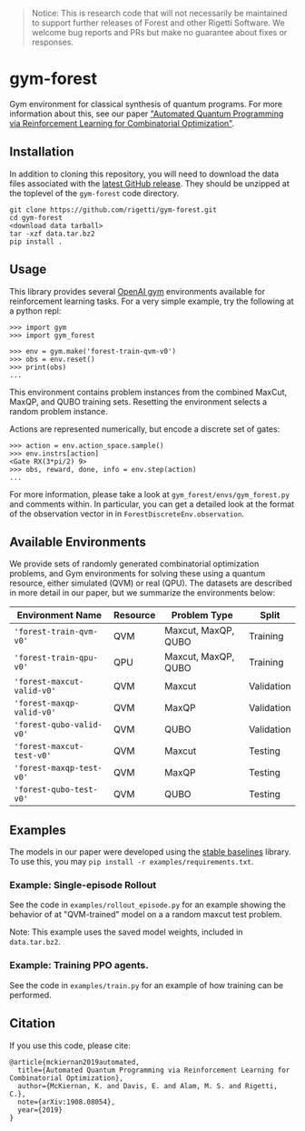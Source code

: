 >Notice: This is research code that will not necessarily be maintained to
>support further releases of Forest and other Rigetti Software. We welcome bug
>reports and PRs but make no guarantee about fixes or responses.

# gym-forest

Gym environment for classical synthesis of quantum programs. For more
information about this, see our paper ["Automated Quantum Programming via
Reinforcement Learning for Combinatorial
Optimization"](https://arxiv.org/abs/1908.08054).


## Installation

In addition to cloning this repository, you will need to download the data files
associated with the [latest GitHub
release](https://github.com/rigetti/gym-forest/releases). They should be
unzipped at the toplevel of the `gym-forest` code directory.

```
git clone https://github.com/rigetti/gym-forest.git
cd gym-forest
<download data tarball>
tar -xzf data.tar.bz2
pip install .
```

## Usage

This library provides several [OpenAI gym](https://gym.openai.com/) environments
available for reinforcement learning tasks. For a very simple example, try the
following at a python repl:

```
>>> import gym
>>> import gym_forest

>>> env = gym.make('forest-train-qvm-v0')
>>> obs = env.reset()
>>> print(obs)
...
```

This environment contains problem instances from the combined MaxCut, MaxQP, and
QUBO training sets. Resetting the environment selects a random problem instance.

Actions are represented numerically, but encode a discrete set of gates:
```
>>> action = env.action_space.sample()
>>> env.instrs[action]
<Gate RX(3*pi/2) 9>
>>> obs, reward, done, info = env.step(action)
...
```

For more information, please take a look at `gym_forest/envs/gym_forest.py` and
comments within. In particular, you can get a detailed look at the format of the
observation vector in in `ForestDiscreteEnv.observation`.

## Available Environments

We provide sets of randomly generated combinatorial optimization problems, and
Gym environments for solving these using a quantum resource, either simulated
(QVM) or real (QPU). The datasets are described in more detail in our paper, but
we summarize the environments below:


| Environment Name           | Resource | Problem Type        | Split      |
|----------------------------|----------|---------------------|------------|
| `'forest-train-qvm-v0'`    | QVM      | Maxcut, MaxQP, QUBO | Training   |
| `'forest-train-qpu-v0'`    | QPU      | Maxcut, MaxQP, QUBO | Training   |
| `'forest-maxcut-valid-v0'` | QVM      | Maxcut              | Validation |
| `'forest-maxqp-valid-v0'`  | QVM      | MaxQP               | Validation |
| `'forest-qubo-valid-v0'`   | QVM      | QUBO                | Validation |
| `'forest-maxcut-test-v0'`  | QVM      | Maxcut              | Testing    |
| `'forest-maxqp-test-v0'`   | QVM      | MaxQP               | Testing    |
| `'forest-qubo-test-v0'`    | QVM      | QUBO                | Testing    |

## Examples

The models in our paper were developed using the [stable
baselines](https://github.com/hill-a/stable-baselines) library. To use this, you
may `pip install -r examples/requirements.txt`.

### Example: Single-episode Rollout

See the code in `examples/rollout_episode.py` for an example showing the
behavior of at "QVM-trained" model on a a random maxcut test problem.

Note: This example uses the saved model weights, included in `data.tar.bz2`.

### Example: Training PPO agents.

See the code in `examples/train.py` for an example of how training can be
performed.

## Citation

If you use this code, please cite:

```
@article{mckiernan2019automated,
  title={Automated Quantum Programming via Reinforcement Learning for Combinatorial Optimization},
  author={McKiernan, K. and Davis, E. and Alam, M. S. and Rigetti, C.},
  note={arXiv:1908.08054},
  year={2019}
}
```
